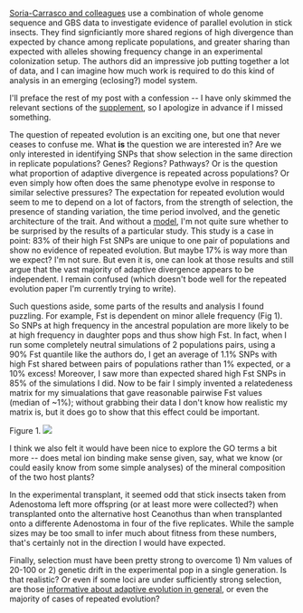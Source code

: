 
[Soria-Carrasco and colleagues](http://www.sciencemag.org/content/344/6185/738.abstract) use a combination of whole genome sequence and GBS data to investigate evidence of parallel evolution in stick insects.  They find signficiantly more shared regions of high divergence than expected by chance among replicate populations, and greater sharing than expected with alleles showing frequency change in an experimental colonization setup. The authors did an impressive job putting together a lot of data, and I can imagine how much work is required to do this kind of analysis in an emerging (eclosing?) model system.

I'll preface the rest of my post with a confession -- I have only skimmed the relevant sections of the [supplement](http://www.sciencemag.org/content/suppl/2014/05/14/344.6185.738.DC1/Soria-Carrasco.SM.pdf), so I apologize in advance if I missed something.

The question of repeated evolution is an exciting one, but one that never ceases to confuse me.  What **is** the question we are interested in?  Are we only interested in identifying SNPs that show selection in the same direction in replicate populations? Genes? Regions? Pathways? Or is the question what proportion of adaptive divergence is repeated across populations? Or even simply how often does the same phenotype evolve in response to similar selective pressures? The expectation for repeated evolution would seem to me to depend on a lot of factors, from the strength of selection, the presence of standing variation, the time period involved, and the genetic architecture of the trait. And without a [model](http://www.ncbi.nlm.nih.gov/pmc/articles/PMC2954473/), I'm not quite sure whether to be surprised by the results of a particular study. This study is a case in point: 83% of their high Fst SNPs are unique to one pair of populations and show no evidence of repeated evolution. But maybe 17% is way more than we expect? I'm not sure. But even it is, one can look at those results and still argue that the vast majority of adaptive divergence appears to be independent. I remain confused (which doesn't bode well for the repeated evolution paper I'm currently trying to write).

Such questions aside, some parts of the results and analysis I found puzzling. For example, Fst is dependent on minor allele frequency (Fig 1). So SNPs at high frequency in the ancestral population are more likely to be at high frequency in daughter pops and thus show high Fst.  In fact, when I run some completely neutral simulations of 2 populations pairs, using a 90% Fst quantile like the authors do, I get an average of 1.1% SNPs  with high Fst shared between pairs of populations rather than 1% expected, or a 10% excess!  Moreover, I saw more than expected shared high Fst SNPs in 85% of the simulations I did. Now to be fair I simply invented a relatedeness matrix for my simualations that gave reasonable pairwise Fst values (median of ~1%); without grabbing their data I don't know how realistic my matrix is, but it does go to show that this effect could be important.  

Figure 1. ![](http://www.rilab.org/images/Rplot01.png)

I think we also felt it would have been nice to explore the GO terms a bit more -- does metal ion binding make sense given, say, what we know (or could easily know from some simple analyses) of the mineral composition of the two host plants?

In the experimental transplant, it seemed odd that stick insects taken from Adenostoma left more offspring (or at least more were collected?) when transplanted onto the alternative host Ceanothus than when transplanted onto a differente Adenostoma in four of the five replicates. While the sample sizes may be too small to infer much about fitness from these numbers, that's certainly not in the direction I would have expected.

Finally, selection must have been pretty strong to overcome 1) Nm values of 20-100 or 2) genetic drift in the experimental pop in a single generation. Is that realistic? Or even if some loci are under sufficiently strong selection, are those [informative about adaptive evolution in general](http://www.ncbi.nlm.nih.gov/pubmed/22220860), or even the majority of cases of repeated evolution?




